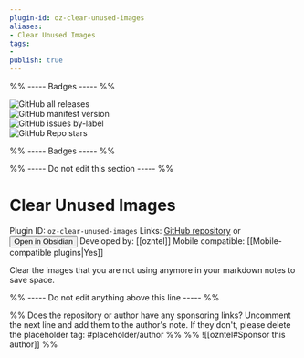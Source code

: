 ```yaml
---
plugin-id: oz-clear-unused-images
aliases:
- Clear Unused Images
tags: 
- 
publish: true
---
```


%% ----- Badges ----- %%

![GitHub all releases](https://img.shields.io/github/downloads/ozntel/oz-clear-unused-images-obsidian/total?color=573E7A&logo=github&style=for-the-badge)   
![GitHub manifest version](https://img.shields.io/github/manifest-json/v/ozntel/oz-clear-unused-images-obsidian?color=573E7A&logo=github&style=for-the-badge)   
![GitHub issues by-label](https://img.shields.io/github/issues/ozntel/oz-clear-unused-images-obsidian/help%20wanted?color=573E7A&logo=github&style=for-the-badge)   
![GitHub Repo stars](https://img.shields.io/github/stars/ozntel/oz-clear-unused-images-obsidian?color=573E7A&logo=github&style=for-the-badge)

%% ----- Badges ----- %%

%% ----- Do not edit this section ----- %%

# Clear Unused Images

Plugin ID: `oz-clear-unused-images`
Links: [GitHub repository](https://github.com/ozntel/oz-clear-unused-images-obsidian) or [<button id=HH>Open in Obsidian</button>](obsidian://goto-plugin?id=oz-clear-unused-images)
Developed by: [[ozntel]]
Mobile compatible: [[Mobile-compatible plugins|Yes]]

Clear the images that you are not using anymore in your markdown notes to save space.

%% ----- Do not edit anything above this line ----- %% 

%% Does the repository or author have any sponsoring links? Uncomment the next line and add them to the author's note. If they don't, please delete the placeholder tag: #placeholder/author %%
%% ![[ozntel#Sponsor this author]] %%
